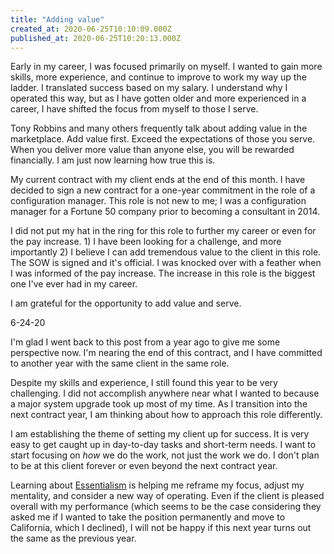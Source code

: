 ```yaml
---
title: "Adding value"
created_at: 2020-06-25T10:10:09.000Z
published_at: 2020-06-25T10:20:13.000Z
---
```

Early in my career, I was focused primarily on myself. I wanted to gain more skills, more experience, and continue to improve to work my way up the ladder. I translated success based on my salary. I understand why I operated this way, but as I have gotten older and more experienced in a career, I have shifted the focus from myself to those I serve.

Tony Robbins and many others frequently talk about adding value in the marketplace. Add value first. Exceed the expectations of those you serve. When you deliver more value than anyone else, you will be rewarded financially. I am just now learning how true this is. 

My current contract with my client ends at the end of this month. I have decided to sign a new contract for a one-year commitment in the role of a configuration manager. This role is not new to me; I was a configuration manager for a Fortune 50 company prior to becoming a consultant in 2014. 

I did not put my hat in the ring for this role to further my career or even for the pay increase. 1) I have been looking for a challenge, and more importantly 2) I believe I can add tremendous value to the client in this role. The SOW is signed and it's official. I was knocked over with a feather when I was informed of the pay increase. The increase in this role is the biggest one I've ever had in my career.

I am grateful for the opportunity to add value and serve. 

6-24-20

I'm glad I went back to this post from a year ago to give me some perspective now. I'm nearing the end of this contract, and I have committed to another year with the same client in the same role.

Despite my skills and experience, I still found this year to be very challenging. I did not accomplish anywhere near what I wanted to because a major system upgrade took up most of my time. As I transition into the next contract year, I am thinking about how to approach this role differently.

I am establishing the theme of setting my client up for success. It is very easy to get caught up in day-to-day tasks and short-term needs. I want to start focusing on _how_ we do the work, not just the work we do. I don't plan to be at this client forever or even beyond the next contract year. 

Learning about [Essentialism](https://cowriters.app/words/essentialism-419655ef15a1f1a3d6) is helping me reframe my focus, adjust my mentality, and consider a new way of operating. Even if the client is pleased overall with my performance (which seems to be the case considering they asked me if I wanted to take the position permanently and move to California, which I declined), I will not be happy if this next year turns out the same as the previous year.
